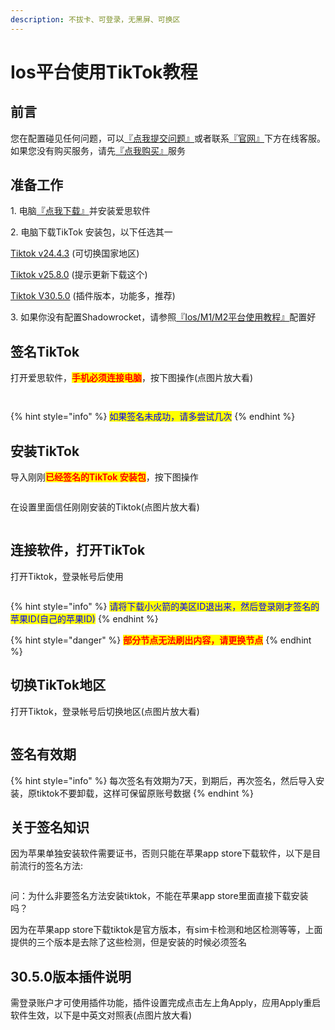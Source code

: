 ```yaml
---
description: 不拔卡、可登录，无黑屏、可换区
---
```


# Ios平台使用TikTok教程

## **前言**

您在配置碰见任何问题，可以[『点我提交问题』](https://www.lengjiao.me/submitticket.php)或者联系[『官网』](https://www.lengjiao.me)下方在线客服。如果您没有购买服务，请先[『点我购买』](https://www.lengjiao.me/cart.php)服务

## 准备工作

1\. 电脑[『点我下载』](https://www.i4.cn/pro\_pc.html)并安装爱思软件

2\. 电脑下载TikTok 安装包，以下任选其一

[Tiktok v24.4.3](https://alumninpustedutw-my.sharepoint.com/:u:/g/personal/empty\_alumni\_npust\_edu\_tw/EermZVUsUXBMiGrswcoz6FIBXvwuN88tTXMk47r1Bzn2Uw?download=1) (可切换国家地区)

[Tiktok v25.8.0](https://alumninpustedutw-my.sharepoint.com/:u:/g/personal/empty\_alumni\_npust\_edu\_tw/Ecps1zMHWhRGmf0ZHO9hyU8ByeFrFrLoG3pOkYUS937XTw?download=1) (提示更新下载这个)

[Tiktok V30.5.0](https://alumninpustedutw-my.sharepoint.com/:u:/g/personal/empty\_alumni\_npust\_edu\_tw/EfziWHxHr3lMo-\_eI8chhVgByLRlgprCIWYR6OPaa6cf9w?download=1) (插件版本，功能多，推荐)

3\. 如果你没有配置Shadowrocket，请参照[『Ios/M1/M2平台使用教程』](../wiki/ios.md)配置好

## 签名TikTok

打开爱思软件，<mark style="color:red;">**手机必须连接电脑**</mark>，按下图操作(点图片放大看)

<div align="left">

<figure><img src="https://i.imgtg.com/2022/08/27/Zz6xi.png" alt=""><figcaption></figcaption></figure>

</div>

<div align="left">

<figure><img src="https://i.imgtg.com/2022/08/27/Zzl1N.png" alt=""><figcaption></figcaption></figure>

</div>

{% hint style="info" %}
<mark style="color:blue;">如果签名未成功，请多尝试几次</mark>
{% endhint %}

## 安装TikTok

导入刚刚<mark style="color:red;">**已经签名的TikTok 安装包**</mark>，按下图操作

<div align="left">

<figure><img src="https://i.imgtg.com/2022/08/27/Zzj8L.png" alt=""><figcaption></figcaption></figure>

</div>

在设置里面信任刚刚安装的Tiktok(点图片放大看)

<div align="left">

<figure><img src="https://i.imgtg.com/2022/08/27/ZzYwS.png" alt=""><figcaption></figcaption></figure>

</div>

## 连接软件，打开TikTok

打开Tiktok，登录帐号后使用

<div align="left">

<figure><img src="https://i.imgtg.com/2022/07/20/rastN.png" alt=""><figcaption></figcaption></figure>

</div>

{% hint style="info" %}
<mark style="color:blue;">请将下载小火箭的美区ID退出来，然后登录刚才签名的苹果ID(自己的苹果ID)</mark>
{% endhint %}

{% hint style="danger" %}
<mark style="color:red;">**部分节点无法刷出内容，请更换节点**</mark>
{% endhint %}

## 切换TikTok地区

打开Tiktok，登录帐号后切换地区(点图片放大看)

<div align="left">

<figure><img src="https://i.imgtg.com/2022/08/27/Zz9DC.png" alt=""><figcaption></figcaption></figure>

</div>

## 签名有效期

{% hint style="info" %}
每次签名有效期为7天，到期后，再次签名，然后导入安装，原tiktok不要卸载，这样可保留原账号数据
{% endhint %}

## 关于签名知识

因为苹果单独安装软件需要证书，否则只能在苹果app store下载软件，以下是目前流行的签名方法:

<div align="left">

<figure><img src="https://i.imgtg.com/2023/07/27/OixBda.png" alt=""><figcaption></figcaption></figure>

</div>

问：为什么非要签名方法安装tiktok，不能在苹果app store里面直接下载安装吗？

因为在苹果app store下载tiktok是官方版本，有sim卡检测和地区检测等等，上面提供的三个版本是去除了这些检测，但是安装的时候必须签名

## 30.5.0版本插件说明

需登录账户才可使用插件功能，插件设置完成点击左上角Apply，应用Apply重启软件生效，以下是中英文对照表(点图片放大看)

<div align="left">

<figure><img src="https://i.imgtg.com/2023/07/27/OixWNN.jpg" alt=""><figcaption></figcaption></figure>

</div>
